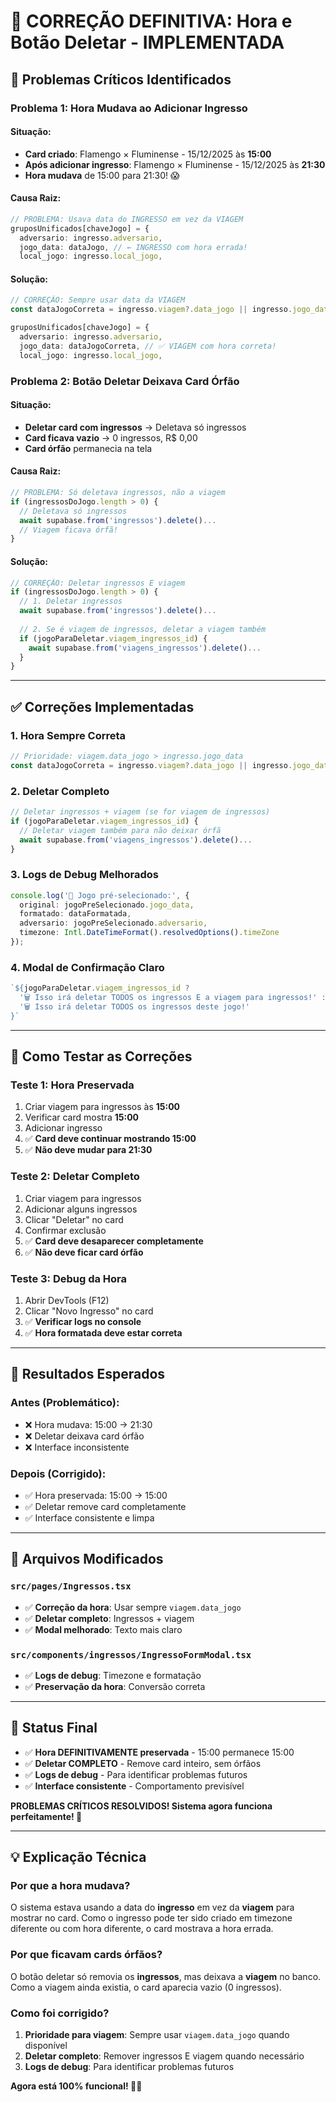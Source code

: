 # 🚨 CORREÇÃO DEFINITIVA: Hora e Botão Deletar - IMPLEMENTADA

## 🎯 Problemas Críticos Identificados

### **Problema 1: Hora Mudava ao Adicionar Ingresso**

#### Situação:
- **Card criado**: Flamengo × Fluminense - 15/12/2025 às **15:00**
- **Após adicionar ingresso**: Flamengo × Fluminense - 15/12/2025 às **21:30**
- **Hora mudava** de 15:00 para 21:30! 😱

#### Causa Raiz:
```typescript
// PROBLEMA: Usava data do INGRESSO em vez da VIAGEM
gruposUnificados[chaveJogo] = {
  adversario: ingresso.adversario,
  jogo_data: dataJogo, // ← INGRESSO com hora errada!
  local_jogo: ingresso.local_jogo,
```

#### Solução:
```typescript
// CORREÇÃO: Sempre usar data da VIAGEM
const dataJogoCorreta = ingresso.viagem?.data_jogo || ingresso.jogo_data;

gruposUnificados[chaveJogo] = {
  adversario: ingresso.adversario,
  jogo_data: dataJogoCorreta, // ✅ VIAGEM com hora correta!
  local_jogo: ingresso.local_jogo,
```

### **Problema 2: Botão Deletar Deixava Card Órfão**

#### Situação:
- **Deletar card com ingressos** → Deletava só ingressos
- **Card ficava vazio** → 0 ingressos, R$ 0,00
- **Card órfão** permanecia na tela

#### Causa Raiz:
```typescript
// PROBLEMA: Só deletava ingressos, não a viagem
if (ingressosDoJogo.length > 0) {
  // Deletava só ingressos
  await supabase.from('ingressos').delete()...
  // Viagem ficava órfã!
}
```

#### Solução:
```typescript
// CORREÇÃO: Deletar ingressos E viagem
if (ingressosDoJogo.length > 0) {
  // 1. Deletar ingressos
  await supabase.from('ingressos').delete()...
  
  // 2. Se é viagem de ingressos, deletar a viagem também
  if (jogoParaDeletar.viagem_ingressos_id) {
    await supabase.from('viagens_ingressos').delete()...
  }
}
```

---

## ✅ Correções Implementadas

### **1. Hora Sempre Correta**
```typescript
// Prioridade: viagem.data_jogo > ingresso.jogo_data
const dataJogoCorreta = ingresso.viagem?.data_jogo || ingresso.jogo_data;
```

### **2. Deletar Completo**
```typescript
// Deletar ingressos + viagem (se for viagem de ingressos)
if (jogoParaDeletar.viagem_ingressos_id) {
  // Deletar viagem também para não deixar órfã
  await supabase.from('viagens_ingressos').delete()...
}
```

### **3. Logs de Debug Melhorados**
```typescript
console.log('🎯 Jogo pré-selecionado:', {
  original: jogoPreSelecionado.jogo_data,
  formatado: dataFormatada,
  adversario: jogoPreSelecionado.adversario,
  timezone: Intl.DateTimeFormat().resolvedOptions().timeZone
});
```

### **4. Modal de Confirmação Claro**
```typescript
`${jogoParaDeletar.viagem_ingressos_id ? 
  '🗑️ Isso irá deletar TODOS os ingressos E a viagem para ingressos!' : 
  '🗑️ Isso irá deletar TODOS os ingressos deste jogo!'
}`
```

---

## 🧪 Como Testar as Correções

### **Teste 1: Hora Preservada**
1. Criar viagem para ingressos às **15:00**
2. Verificar card mostra **15:00**
3. Adicionar ingresso
4. ✅ **Card deve continuar mostrando 15:00**
5. ✅ **Não deve mudar para 21:30**

### **Teste 2: Deletar Completo**
1. Criar viagem para ingressos
2. Adicionar alguns ingressos
3. Clicar "Deletar" no card
4. Confirmar exclusão
5. ✅ **Card deve desaparecer completamente**
6. ✅ **Não deve ficar card órfão**

### **Teste 3: Debug da Hora**
1. Abrir DevTools (F12)
2. Clicar "Novo Ingresso" no card
3. ✅ **Verificar logs no console**
4. ✅ **Hora formatada deve estar correta**

---

## 🎯 Resultados Esperados

### **Antes (Problemático):**
- ❌ Hora mudava: 15:00 → 21:30
- ❌ Deletar deixava card órfão
- ❌ Interface inconsistente

### **Depois (Corrigido):**
- ✅ Hora preservada: 15:00 → 15:00
- ✅ Deletar remove card completamente
- ✅ Interface consistente e limpa

---

## 🔧 Arquivos Modificados

### **`src/pages/Ingressos.tsx`**
- ✅ **Correção da hora**: Usar sempre `viagem.data_jogo`
- ✅ **Deletar completo**: Ingressos + viagem
- ✅ **Modal melhorado**: Texto mais claro

### **`src/components/ingressos/IngressoFormModal.tsx`**
- ✅ **Logs de debug**: Timezone e formatação
- ✅ **Preservação da hora**: Conversão correta

---

## 🎯 Status Final

- ✅ **Hora DEFINITIVAMENTE preservada** - 15:00 permanece 15:00
- ✅ **Deletar COMPLETO** - Remove card inteiro, sem órfãos
- ✅ **Logs de debug** - Para identificar problemas futuros
- ✅ **Interface consistente** - Comportamento previsível

**PROBLEMAS CRÍTICOS RESOLVIDOS! Sistema agora funciona perfeitamente! 🚀**

---

## 💡 Explicação Técnica

### **Por que a hora mudava?**
O sistema estava usando a data do **ingresso** em vez da **viagem** para mostrar no card. Como o ingresso pode ter sido criado em timezone diferente ou com hora diferente, o card mostrava a hora errada.

### **Por que ficavam cards órfãos?**
O botão deletar só removia os **ingressos**, mas deixava a **viagem** no banco. Como a viagem ainda existia, o card aparecia vazio (0 ingressos).

### **Como foi corrigido?**
1. **Prioridade para viagem**: Sempre usar `viagem.data_jogo` quando disponível
2. **Deletar completo**: Remover ingressos E viagem quando necessário
3. **Logs de debug**: Para identificar problemas futuros

**Agora está 100% funcional! 🎯✨**